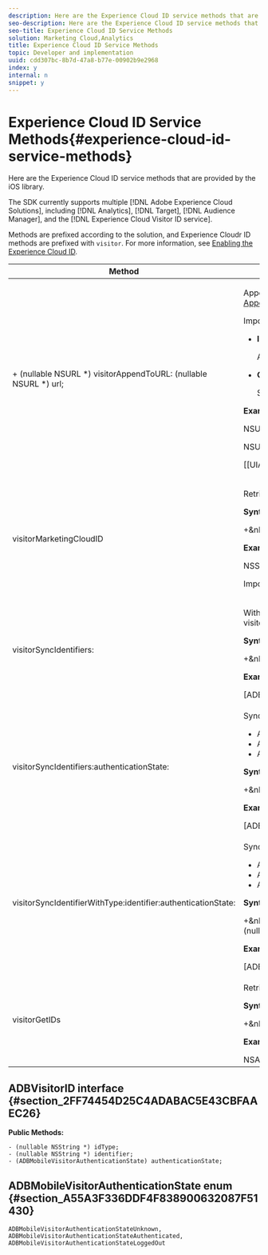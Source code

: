 ```yaml
---
description: Here are the Experience Cloud ID service methods that are provided by the iOS library.
seo-description: Here are the Experience Cloud ID service methods that are provided by the iOS library.
seo-title: Experience Cloud ID Service Methods
solution: Marketing Cloud,Analytics
title: Experience Cloud ID Service Methods
topic: Developer and implementation
uuid: cdd307bc-8b7d-47a8-b77e-00902b9e2968
index: y
internal: n
snippet: y
---
```


# Experience Cloud ID Service Methods{#experience-cloud-id-service-methods}

Here are the Experience Cloud ID service methods that are provided by the iOS library.

The SDK currently supports multiple [!DNL Adobe Experience Cloud Solutions], including [!DNL Analytics], [!DNL Target], [!DNL Audience Manager], and the [!DNL Experience Cloud Visitor ID service].

Methods are prefixed according to the solution, and Experience Cloudr ID methods are prefixed with `visitor`. For more information, see [Enabling the Experience Cloud ID](../marketing-cloud/mcvid.md#section_79F984271C3B4366B7B04F864F4FF8C2). 

<table id="table_913992F10785483FAE4BF9FA7068B93D"> 
 <thead> 
  <tr> 
   <th colname="col1" class="entry"> Method </th> 
   <th colname="col2" class="entry"> Description </th> 
  </tr> 
 </thead>
 <tbody> 
  <tr> 
   <td colname="col1"> + (nullable NSURL *) visitorAppendToURL: (nullable NSURL *) url; </td> 
   <td colname="col2"> <p>Appends Adobe visitor data to a URL string for use with the Adobe JavaScript library. To use this method, you must have Mobile SDK 4.12+. For more information, see <a href="https://marketing.adobe.com/resources/help/en_US/mcvid/mcvid-appendvisitorid.html" format="html" scope="external"> Append Visitor ID Helper Function) </a>. </p> <p>Important:  This method can cause a blocking network call. Do not call this on time-sensitive threads. </p> <p> 
     <ul id="ul_F7970549BB464136AFABA977FFEA06F5"> 
      <li id="li_83423274208E490593A2E03A13BEB6D7"> <p><b>Input: </b> <span class="codeph"> URL&lt;NSURL&gt; </span> </p> <p> A required URL string that the visitor information will be appended to. </p> </li> 
      <li id="li_2E841AF38A4346FCB6B72EDEE4DD33AC"> <p> <b>Output:</b> <span class="codeph"> URL&lt;NSURL&gt; </span> </p> <p> String with the visitor info appended. </p> </li> 
     </ul> </p> <p><b>Example:</b> </p> 
    <codeblock class="syntax java">
      NSURL&nbsp;*url&nbsp;=&nbsp;[NSURL&nbsp;URLWithString:@"http://www.example.com"];&nbsp; 
     
NSURL&nbsp;*decoratedURL&nbsp;=&nbsp;[ADBMobile&nbsp;visitorAppendToURL:&nbsp;url];&nbsp; 
     
[[UIApplication&nbsp;sharedApplication]&nbsp;openURL:&nbsp;decoratedURL];&nbsp; 
    </codeblock> </td> 
  </tr> 
  <tr> 
   <td colname="col1"> visitorMarketingCloudID </td> 
   <td colname="col2"> <p>Retrieves the Experience Cloud ID from the ID service. </p> <p> <b>Syntax:</b> </p> 
    <codeblock class="syntax c">
      +&amp;nbsp;(NSString&amp;nbsp;*)&amp;nbsp;visitorMarketingCloudID; 
    </codeblock> <p> <b>Example:</b> </p> 
    <codeblock class="syntax c">
      NSString&amp;nbsp;*mcid&amp;nbsp;=&amp;nbsp;[ADBMobile&amp;nbsp;visitorMarketingCloudID]; 
    </codeblock> <p> <p>Important:  This method can cause a blocking network call and should <b>not</b> be called from a UI thread. </p> </p> </td> 
  </tr> 
  <tr> 
   <td colname="col1"> <p>visitorSyncIdentifiers: </p> </td> 
   <td colname="col2"> <p>With the Experience Cloud ID, you can set additional customer IDs that can be associated with each visitor. The Visitor API accepts multiple Customer IDs for the same visitor, with a customer type identifier to separate the scope of the different customer IDs. This method corresponds to <span class="codeph"> setCustomerIDs </span> in the JavaScript library. </p> <p> <b>Syntax:</b> </p> 
    <codeblock class="syntax c">
      +&amp;nbsp;(void)&amp;nbsp;visitorSyncIdentifiers:(NSDictionary&amp;nbsp;*)identifiers; 
    </codeblock> <p> <b>Example:</b> </p> 
    <codeblock class="syntax c">
      [ADBMobile&amp;nbsp;visitorSyncIdentifiers:@{@"idType":@"idValue"}]; 
    </codeblock> </td> 
  </tr> 
  <tr> 
   <td colname="col1"> <p>visitorSyncIdentifiers:authenticationState: </p> </td> 
   <td colname="col2"> <p>Synchronizes the provided identifiers to the ID service. Pass in the <span class="codeph"> authState </span> as one of the following values: </p> 
    <ul id="ul_883756054E3143CCAB47397D2ED9E952"> 
     <li id="li_0F5598092E1D4382829BEBA4178001D2"> <span class="codeph"> ADBMobileVisitorAuthenticationStateUnknown </span> </li> 
     <li id="li_9848ACF9EC814B0FA8333E6F07E79FA9"> <span class="codeph"> ADBMobileVisitorAuthenticationStateAuthenticated </span> </li> 
     <li id="li_D257470950094883A28865FE5BF10C46"> <span class="codeph"> ADBMobileVisitorAuthenticationStateLoggedOut </span> </li> 
    </ul> <p> <b>Syntax:</b> </p> 
    <codeblock class="syntax c">
      +&amp;nbsp;(void)&amp;nbsp;visitorSyncIdentifiers:(nullable&amp;nbsp;NSDictionary&amp;nbsp;*)identifiers&amp;nbsp;authenticationState:(ADBMobileVisitorAuthenticationState)authState; 
    </codeblock> <p> <b>Example:</b> </p> 
    <codeblock class="syntax c">
      [ADBMobile&amp;nbsp;visitorSyncIdentifiers:@{@"myIdType":@"valueForUser"}&amp;nbsp;authenticationState:ADBMobileVisitorAuthenticationStateAuthenticated]; 
    </codeblock> </td> 
  </tr> 
  <tr> 
   <td colname="col1"> <p>visitorSyncIdentifierWithType:identifier:authenticationState: </p> </td> 
   <td colname="col2"> <p>Synchronizes the provided identifier type and value to the ID service. Pass in the <span class="codeph"> authState </span> as one of the following values: </p> 
    <ul id="ul_6E660CF959E643718CF32BF9397E840E"> 
     <li id="li_5B2138C3D64F4832BF64BF7CB2F3AB06"> <span class="codeph"> ADBMobileVisitorAuthenticationStateUnknown </span> </li> 
     <li id="li_90F611DDDFDB427E8AAA9F6FCAB93999"> <span class="codeph"> ADBMobileVisitorAuthenticationStateAuthenticated </span> </li> 
     <li id="li_3E394F1F26FB40F9B38DA7DAFB916368"> <span class="codeph"> ADBMobileVisitorAuthenticationStateLoggedOut </span> </li> 
    </ul> <p> <b>Syntax:</b> </p> 
    <codeblock class="syntax c">
      +&amp;nbsp;(void)&amp;nbsp;visitorSyncIdentifierWithType:(nullable&amp;nbsp;NSString&amp;nbsp;*)identifierType&amp;nbsp;identifier:(nullable&amp;nbsp;NSString&amp;nbsp;*)identifier&amp;nbsp;authenticationState:(ADBMobileVisitorAuthenticationState)authState; 
    </codeblock> <p> <b>Example:</b> </p> 
    <codeblock class="syntax c">
      [ADBMobile&amp;nbsp;visitorSyncIdentifierWithType:@"myIdType"&amp;nbsp;identifier:@"valueForUser"&amp;nbsp;authenticationState:ADBMobileVisitorAuthenticationStateLoggedOut]; 
    </codeblock> </td> 
  </tr> 
  <tr> 
   <td colname="col1"> <p>visitorGetIDs </p> </td> 
   <td colname="col2"> <p>Retrieves an array of read-only <span class="codeph"> ADBVisitorID </span> objects. </p> <p> <b>Syntax:</b> </p> 
    <codeblock class="syntax c">
      +&amp;nbsp;(nullable&amp;nbsp;NSArray&amp;nbsp;*)&amp;nbsp;visitorGetIDs; 
    </codeblock> <p> <b>Example:</b> </p> 
    <codeblock class="syntax c">
      NSArray&amp;nbsp;*myVisitorIDs&amp;nbsp;=&amp;nbsp;[ADBMobile&amp;nbsp;visitorGetIDs]; 
    </codeblock> </td> 
  </tr> 
 </tbody> 
</table>

## ADBVisitorID interface {#section_2FF74454D25C4ADABAC5E43CBFAAEC26}

**Public Methods:**

```
- (nullable NSString *) idType; 
- (nullable NSString *) identifier; 
- (ADBMobileVisitorAuthenticationState) authenticationState; 

```

## ADBMobileVisitorAuthenticationState enum {#section_A55A3F336DDF4F838900632087F51430}

```
ADBMobileVisitorAuthenticationStateUnknown, 
ADBMobileVisitorAuthenticationStateAuthenticated, 
ADBMobileVisitorAuthenticationStateLoggedOut
```

